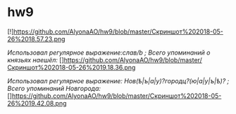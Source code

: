 # hw9
[!]https://github.com/AlyonaAO/hw9/blob/master/Скриншот%202018-05-26%2018.57.23.png

*Использовал регулярное выражение:слав/b ; Всего упоминаний о князьях наешёл:*
[]https://github.com/AlyonaAO/hw9/blob/master/Скриншот%202018-05-26%2019.18.36.png

*Использовал регулярное выражение: Нов(ѣ|ъ|а|у)?городц?(ю|а|у|ъ|ѣ)? ; Всего упоминаний Новгорода:*
[]https://github.com/AlyonaAO/hw9/blob/master/Скриншот%202018-05-26%2019.42.08.png
